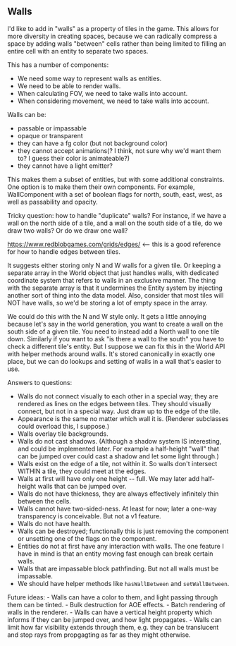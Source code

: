 Walls
-----

I'd like to add in "walls" as a property of tiles in the game. This allows for more diversity in creating spaces, because we can radically compress a space by adding walls "between" cells rather than being limited to filling an entire cell with an entity to separate two spaces. 

This has a number of components:
 - We need some way to represent walls as entities. 
 - We need to be able to render walls.
 - When calculating FOV, we need to take walls into account.
 - When considering movement, we need to take walls into account.

Walls can be:
 - passable or impassable
 - opaque or transparent
 - they can have a fg color (but not background color)
 - they cannot accept animations(? I think, not sure why we'd want them to? I guess their color is animateable?)
 - they cannot have a light emitter?

This makes them a subset of entities, but with some additional constraints. One option is to make them their own components. For example, WallComponent with a set of boolean flags for north, south, east, west, as well as passability and opacity. 

Tricky question: how to handle "duplicate" walls? For instance, if we have a wall on the north side of a tile, and a wall on the south side of a tile, do we draw two walls? Or do we draw one wall? 

https://www.redblobgames.com/grids/edges/ <-- this is a good reference for how to handle edges between tiles.

It suggests either storing only N and W walls for a given tile. Or keeping a separate array in the World object that just handles walls, with dedicated coordinate system that refers to walls in an exclusive manner. The thing with the separate array is that it undermines the Entity system by injecting another sort of thing into the data model. Also, consider that most tiles will NOT have walls, so we'd be storing a lot of empty space in the array. 

We could do this with the N and W style only. It gets a little annoying because let's say in the world generation, you want to create a wall on the south side of a given tile. You need to instead add a North wall to one tile down. Similarly if you want to ask "is there a wall to the south" you have to check a different tile's entity. But I suppose we can fix this in the World API with helper methods around walls. It's stored canonically in exactly one place, but we can do lookups and setting of walls in a wall that's easier to use.

Answers to questions:
 - Walls do not connect visually to each other in a special way; they are rendered as lines on the edges between tiles. They should visually connect, but not in a special way. Just draw up to the edge of the tile.
 - Appearance is the same no matter which wall it is. (Renderer subclasses could overload this, I suppose.)
 - Walls overlay tile backgrounds. 
 - Walls do not cast shadows. (Although a shadow system IS interesting, and could be implemented later. For example a half-height "wall" that can be jumped over could cast a shadow and let some light through.)
 - Walls exist on the edge of a tile, not within it. So walls don't intersect WITHIN a tile, they could meet at the edges.
 - Walls at first will have only one height -- full. We may later add half-height walls that can be jumped over. 
 - Walls do not have thickness, they are always effectively infinitely thin between the cells.
 - Walls cannot have two-sided-ness. At least for now; later a one-way transparency is conceivable. But not a v1 feature.
 - Walls do not have health.
 - Walls can be destroyed; functionally this is just removing the component or unsetting one of the flags on the component.
 - Entities do not at first have any interaction with walls. The one feature I have in mind is that an entity moving fast enough can break certain walls.
 - Walls that are impassable block pathfinding. But not all walls must be impassable.
 - We should have helper methods like `hasWallBetween` and `setWallBetween`.


 Future ideas:
    - Walls can have a color to them, and light passing through them can be tinted.
    - Bulk destruction for AOE effects.
    - Batch rendering of walls in the renderer. 
    - Walls can have a vertical height property which informs if they can be jumped over, and how light propagates.
    - Walls can limit how far visibility extends through them, e.g. they can be translucent and stop rays from propgagting as far as they might otherwise. 